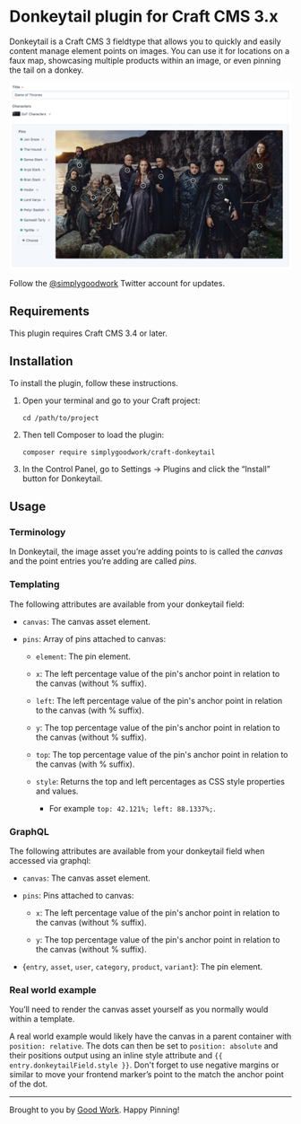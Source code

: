 # Donkeytail plugin for Craft CMS 3.x

Donkeytail is a Craft CMS 3 fieldtype that allows you to quickly and easily content manage element points on images. You can use it for locations on a faux map, showcasing multiple products within an image, or even pinning the tail on a donkey.

![Screenshot](resources/img/screenshot.png)

Follow the [@simplygoodwork](https://twitter.com/simplygoodwork) Twitter account for updates.

## Requirements

This plugin requires Craft CMS 3.4 or later.

## Installation

To install the plugin, follow these instructions.

1.  Open your terminal and go to your Craft project:

        cd /path/to/project

2.  Then tell Composer to load the plugin:

        composer require simplygoodwork/craft-donkeytail

3.  In the Control Panel, go to Settings → Plugins and click the “Install” button for Donkeytail.

## Usage

### Terminology

In Donkeytail, the image asset you’re adding points to is called the _canvas_ and the point entries you’re adding are called _pins_.

### Templating

The following attributes are available from your donkeytail field:

- `canvas`: The canvas asset element.

- `pins`: Array of pins attached to canvas:

  - `element`: The pin element.

  - `x`: The left percentage value of the pin's anchor point in relation to the canvas (without % suffix).

  - `left`: The left percentage value of the pin's anchor point in relation to the canvas (with % suffix).

  - `y`: The top percentage value of the pin's anchor point in relation to the canvas (without % suffix).

  - `top`: The top percentage value of the pin's anchor point in relation to the canvas (with % suffix).

  - `style`: Returns the top and left percentages as CSS style properties and values.
    - For example `top: 42.121%; left: 88.1337%;`.

### GraphQL

The following attributes are available from your donkeytail field when accessed via graphql:

- `canvas`: The canvas asset element.

- `pins`: Pins attached to canvas:

  - `x`: The left percentage value of the pin's anchor point in relation to the canvas (without % suffix).

  - `y`: The top percentage value of the pin's anchor point in relation to the canvas (without % suffix).

- {`entry`, `asset`, `user`, `category`, `product`, `variant`}: The pin element.

### Real world example

You’ll need to render the canvas asset yourself as you normally would within a template.

A real world example would likely have the canvas in a parent container with `position: relative`. The dots can then be set to `position: absolute` and their positions output using an inline style attribute and `{{ entry.donkeytailField.style }}`. Don't forget to use negative margins or similar to move your frontend marker’s point to the match the anchor point of the dot.

---

Brought to you by [Good Work](https://simplygoodwork.com). Happy Pinning!
